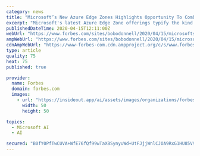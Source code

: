 ```yaml
---
category: news
title: "Microsoft’s New Azure Edge Zones Highlights Opportunity To Combine 5G And Edge Computing"
excerpt: "Microsoft's latest Azure Edge Zone offerings typify the kind of widely distributed, heterogenous computing-focused and modern software-based efforts that 5G networks will start to enable."
publishedDateTime: 2020-04-15T12:11:00Z
webUrl: "https://www.forbes.com/sites/bobodonnell/2020/04/15/microsofts-new-azure-edge-zones-highlights-opportunity-to-combine-5g-and-edge-computing/"
ampWebUrl: "https://www.forbes.com/sites/bobodonnell/2020/04/15/microsofts-new-azure-edge-zones-highlights-opportunity-to-combine-5g-and-edge-computing/amp/"
cdnAmpWebUrl: "https://www-forbes-com.cdn.ampproject.org/c/s/www.forbes.com/sites/bobodonnell/2020/04/15/microsofts-new-azure-edge-zones-highlights-opportunity-to-combine-5g-and-edge-computing/amp/"
type: article
quality: 75
heat: 75
published: true

provider:
  name: Forbes
  domain: forbes.com
  images:
    - url: "https://insideout.app/ai/assets/images/organizations/forbes.com-50x50.jpg"
      width: 50
      height: 50

topics:
  - Microsoft AI
  - AI

secured: "B0fY0PfTwCUVA+WfE76fQf99wTaXBSynyuWd+UtFJjjWnlCJOA9RxG1HU85V9g25DeuQCwdDWvsi5MZmKDzLDv1kzTA9jlWWna619pJSPOmr3wR3OLQT0nrs1nKTUEJGJBfz3iKHmLOcukDF+nQRP9eShCQFQj79D0i8zRab9ER7LZoPp1wG21nl9tjXkTQ1DOSFDQYsO7aoZlVmK3JkajnJhWN+JK1iC5fBJxnsu00Zm1NViJQNp54L3mG7z+wjc6JBeY4e318bSZ+DyBjYKVurAMKe5BxvcPvyxHCgn8gXTF1To5hG8f7kM49lJV9VzOPjUB416DBVHhYGl3zhvLil1OwjRtJh9Oh/Fvr2pqLcLHCB7s1Qy7D0dB6uV2S/zb7HMrdmiFGjd5ubCz6MOq7L//r6SfnVv1+dYt7EPonKr0TeTDU9vxmyuFF+AEddtai05R1aviGSCMtHxQXy+GUEBgT1LGsQGixa8W/Wjzo=;jSB7eDUDpLWzm57+SBHV8g=="
---
```


